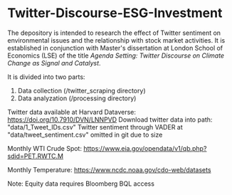 # Twitter-Discourse-ESG-Investment

The depository is intended to research the effect of Twitter sentiment on environmental issues and the relationship with stock market activities. It is established in conjunction with Master's dissertation at London School of Economics (LSE) of the title _Agenda Setting: Twitter Discourse on Climate Change as Signal and Catalyst_.

It is divided into two parts:
1. Data collection (/twitter_scraping directory)
2. Data analyzation (/processing directory)

Twitter data available at Harvard Dataverse: https://doi.org/10.7910/DVN/LNNPVD
Download twitter data into path: "data/1_Tweet_IDs.csv"
Twitter sentiment through VADER at "data/tweet_sentiment.csv" omitted in git due to size

Monthly WTI Crude Spot:
https://www.eia.gov/opendata/v1/qb.php?sdid=PET.RWTC.M

Monthly Temperature:
https://www.ncdc.noaa.gov/cdo-web/datasets

Note: Equity data requires Bloomberg BQL access
